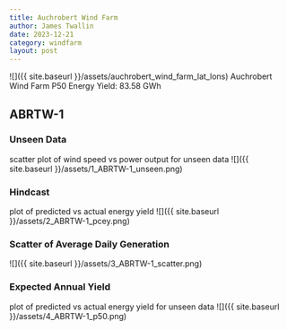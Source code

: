 ```yaml
---
title: Auchrobert Wind Farm
author: James Twallin
date: 2023-12-21
category: windfarm
layout: post
---
```

![]({{ site.baseurl }}/assets/auchrobert_wind_farm_lat_lons)
Auchrobert Wind Farm P50 Energy Yield: 83.58 GWh

ABRTW-1
-------------
### Unseen Data 
scatter plot of wind speed vs power output for unseen data
![]({{ site.baseurl }}/assets/1_ABRTW-1_unseen.png)
### Hindcast 
plot of predicted vs actual energy yield
![]({{ site.baseurl }}/assets/2_ABRTW-1_pcey.png)
### Scatter of Average Daily Generation 

![]({{ site.baseurl }}/assets/3_ABRTW-1_scatter.png)
### Expected Annual Yield 
plot of predicted vs actual energy yield for unseen data
![]({{ site.baseurl }}/assets/4_ABRTW-1_p50.png)

